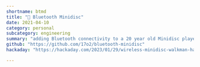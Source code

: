 ```yaml
---
shortname: btmd
title: "💽 Bluetooth Minidisc"
date: 2021-04-10
category: personal
subcategory: engineering
summary: "adding Bluetooth connectivity to a 20 year old Minidisc player"
github: "https://github.com/17o2/bluetooth-minidisc"
hackaday: "https://hackaday.com/2023/01/29/wireless-minidisc-walkman-has-bluetooth-inside/"

---
```

